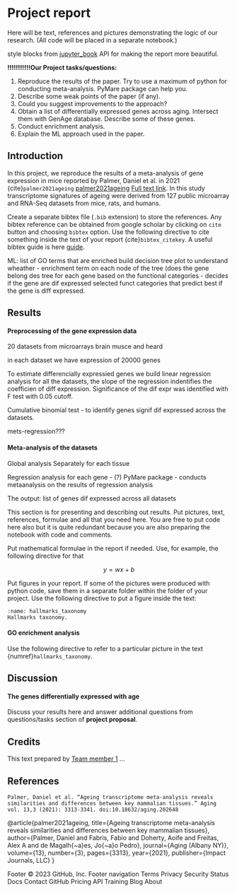 # Project report

Here will be text, references and pictures demonstrating the logic of our research. (All code will be placed in a separate notebook.)

style blocks from [jupyter_book](https://jupyterbook.org/en/stable/intro.html) API for making the report more beautiful.

**!!!!!!!!!!!Our Project tasks/questions:**
1) Reproduce the results of the paper. Try to use a maximum of python for conducting meta-analysis. PyMare package can help you.
2) Describe some weak points of the paper (if any).
3) Could you suggest improvements to the approach?
4) Obtain a list of differentially expressed genes across aging. Intersect them with GenAge database. Describe some of these genes.
5) Conduct enrichment analysis.
6) Explain the ML approach used in the paper.





## Introduction

In this project, we reproduce the results of a meta-analysis of gene expression in mice reported by Palmer, Daniel et al. in 2021 {cite}`palmer2021ageing` [palmer2021ageing](https://github.com/d-kozhevnikova/Ageing-transcriptome-meta-analysis/blob/main/CITATION.cff) [Full text link](https://www.ncbi.nlm.nih.gov/pmc/articles/PMC7906136/#SD2). In this study transcriptome signatures of ageing were derived from 127 public microarray and RNA-Seq datasets from mice, rats, and humans. 

Create a separate bibtex file (`.bib` extension) to store the references. Any bibtex reference can be obtained from google scholar by clicking on `cite` button and choosing `bibtex` option. Use the following directive to cite something inside the text of your report {cite}`bibtex_citekey`. A useful bibtex guide is here [guide](https://www.bibtex.com/g/bibtex-format/).

ML: list of GO terms that are enriched   build decision tree plot to understand wheather - enrichment term on each node of the tree (does the gene belong 
des tree for each gene based on the functional categories - decides if the gene are dif expressed
selected funct categories that predict best if the gene is diff expressed.



## Results

#### Preprocessing of the gene expression data

20 datasets from microarrays brain musce and heard 

in each dataset we have expression of 20000 genes

To estimate differencially expressied genes we build linear regression analysis for all the datasets, the slope of the regression indentifies the coefficien of diff expression. Significance of the dif expr was identified with F test with 0.05 cutoff. 

Cumulative binomial test - to identify genes signif dif expressed across the datasets. 

mets-regression???

#### Meta-analysis of the datasets

Global analysis 
Separately for each tissue 

Regression analysis for each gene - (?) PyMare package - conducts metaanalysis on the results of regression analysis 


The output: list of genes dif expressed across all datasets

This section is for presenting and describing out results. Put pictures, text, references, formulae and all that you need here. You are free to put code here also but it is quite redundant because you are also preparing the notebook with code and comments. 

Put mathematical formulae in the report if needed. Use, for example, the following directive for that

$$ y = wx + b$$

Put figures in your report. If some of the pictures were produced with python code, save them in a separate folder within the folder of your project. Use the following directive to put a figure inside the text:

```{figure} figs/hallmarks_taxonomy.png
:name: hallmarks_taxonomy
Hallmarks taxonomy.
```

#### GO enrichment analysis


Use the following directive to refer to a particular picture in the text {numref}`hallmarks_taxonomy`.

## Discussion

#### The genes differentially expressed with age

Discuss your results here and answer additional questions from questions/tasks section of **project proposal**. 

## Credits
This text prepared by [Team member 1](https://linktoyourprofile/scholar/or/linkedin.com) ...

## References

```{bibliography}
Palmer, Daniel et al. “Ageing transcriptome meta-analysis reveals similarities and differences between key mammalian tissues.” Aging vol. 13,3 (2021): 3313-3341. doi:10.18632/aging.202648
```
@article{palmer2021ageing,
  title={Ageing transcriptome meta-analysis reveals similarities and differences between key mammalian tissues},
  author={Palmer, Daniel and Fabris, Fabio and Doherty, Aoife and Freitas, Alex A and de Magalh{\~a}es, Jo{\~a}o Pedro},
  journal={Aging (Albany NY)},
  volume={13},
  number={3},
  pages={3313},
  year={2021},
  publisher={Impact Journals, LLC}
}

Footer
© 2023 GitHub, Inc.
Footer navigation
Terms
Privacy
Security
Status
Docs
Contact GitHub
Pricing
API
Training
Blog
About
